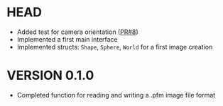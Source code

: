 # HEAD
- Added test for camera orientation ([PR#8](https://github.com/cosmofico97/Raytracing/pull/8#issue-631504956))
- Implemented a first main interface
- Implemented structs: `Shape`, `Sphere`, `World` for a first image creation

# VERSION 0.1.0
- Completed function for reading and writing a .pfm image file format